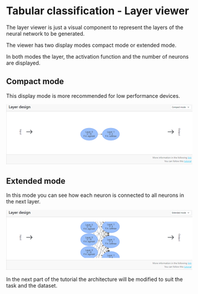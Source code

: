 # Tabular classification - Layer viewer

The layer viewer is just a visual component to represent the layers of the neural network to be generated.

The viewer has two display modes compact mode or extended mode.

In both modes the layer, the activation function and the number of neurons are displayed.

## Compact mode

This display mode is more recommended for low performance devices.

![02-layer-design-0.png {server}](../images/00-tabular-classification/02-layer-design-0.png)

## Extended mode

In this mode you can see how each neuron is connected to all neurons in the next layer.

![02-layer-design-1.png {server}](../images/00-tabular-classification/02-layer-design-1.png)

In the next part of the tutorial the architecture will be modified to suit the task and the dataset.